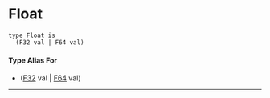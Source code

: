 # Float

```pony
type Float is
  (F32 val | F64 val)
```

#### Type Alias For

* ([F32](builtin-F32) val | [F64](builtin-F64) val)

---

